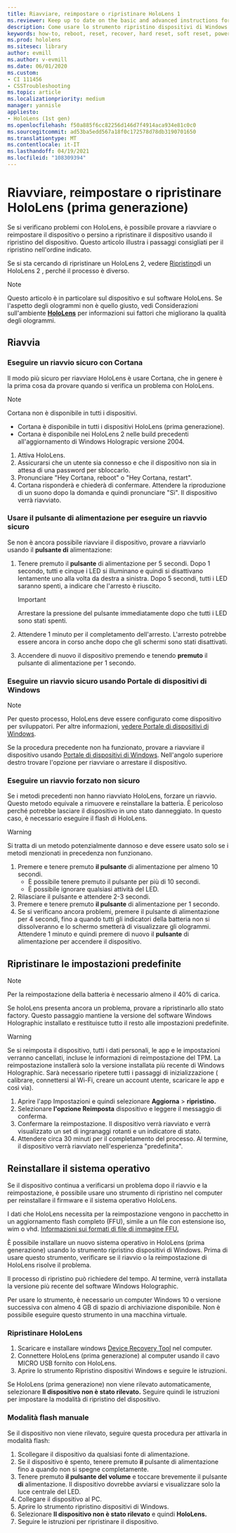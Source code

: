 ```yaml
---
title: Riavviare, reimpostare o ripristinare HoloLens 1
ms.reviewer: Keep up to date on the basic and advanced instructions for rebooting or resetting your HoloLens mixed reality device.
description: Come usare lo strumento ripristino dispositivi di Windows per eseguire il flash di un'immagine in HoloLens di prima generazione.
keywords: how-to, reboot, reset, recover, hard reset, soft reset, power cycle, HoloLens, shut down, wdrt, windows device recovery tool
ms.prod: hololens
ms.sitesec: library
author: evmill
ms.author: v-evmill
ms.date: 06/01/2020
ms.custom:
- CI 111456
- CSSTroubleshooting
ms.topic: article
ms.localizationpriority: medium
manager: yannisle
appliesto:
- HoloLens (1st gen)
ms.openlocfilehash: f50a885f6cc82256d146d7f4914aca934e81c0c0
ms.sourcegitcommit: ad53ba5edd567a18f0c172578d78db3190701650
ms.translationtype: MT
ms.contentlocale: it-IT
ms.lasthandoff: 04/19/2021
ms.locfileid: "108309394"
---
```

# <a name="restart-reset-or-recover-hololens-1st-gen"></a>Riavviare, reimpostare o ripristinare HoloLens (prima generazione)

Se si verificano problemi con HoloLens, è possibile provare a riavviare o reimpostare il dispositivo o persino a ripristinare il dispositivo usando il ripristino del dispositivo. Questo articolo illustra i passaggi consigliati per il ripristino nell'ordine indicato.

Se si sta cercando di ripristinare un HoloLens 2, vedere [Ripristino](https://docs.microsoft.com/hololens/hololens-recovery)di un HoloLens 2 , perché il processo è diverso.

> [!NOTE]
> Questo articolo è in particolare sul dispositivo e sul software HoloLens. Se l'aspetto degli ologrammi non è quello giusto, vedi Considerazioni sull'ambiente **[HoloLens](hololens-environment-considerations.md)** per informazioni sui fattori che migliorano la qualità degli ologrammi.

## <a name="restart"></a>Riavvia

### <a name="do-a-safe-restart-by-using-cortana"></a>Eseguire un riavvio sicuro con Cortana

Il modo più sicuro per riavviare HoloLens è usare Cortana, che in genere è la prima cosa da provare quando si verifica un problema con HoloLens.

> [!NOTE] 
> Cortana non è disponibile in tutti i dispositivi.
> - Cortana è disponibile in tutti i dispositivi HoloLens (prima generazione). 
> - Cortana è disponibile nei HoloLens 2 nelle build precedenti all'aggiornamento di Windows Holograpic versione 2004.

1. Attiva HoloLens.
1. Assicurarsi che un utente sia connesso e che il dispositivo non sia in attesa di una password per sbloccarlo.
2. Pronunciare "Hey Cortana, reboot" o "Hey Cortana, restart".
3. Cortana risponderà e chiederà di confermare. Attendere la riproduzione di un suono dopo la domanda e quindi pronunciare "Sì". Il dispositivo verrà riavviato.

### <a name="use-the-power-button-to-do-a-safe-restart"></a>Usare il pulsante di alimentazione per eseguire un riavvio sicuro

Se non è ancora possibile riavviare il dispositivo, provare a riavviarlo usando il **pulsante di** alimentazione:

1. Tenere premuto il **pulsante** di alimentazione per 5 secondi. Dopo 1 secondo, tutti e cinque i LED si illuminano e quindi si disattivano lentamente uno alla volta da destra a sinistra. Dopo 5 secondi, tutti i LED saranno spenti, a indicare che l'arresto è riuscito.
      
   > [!IMPORTANT]
   > Arrestare la pressione del pulsante immediatamente dopo che tutti i LED sono stati spenti.
1. Attendere 1 minuto per il completamento dell'arresto. L'arresto potrebbe essere ancora in corso anche dopo che gli schermi sono stati disattivati.
2. Accendere di nuovo il dispositivo premendo e tenendo **premuto** il pulsante di alimentazione per 1 secondo.

### <a name="do-a-safe-restart-by-using-windows-device-portal"></a>Eseguire un riavvio sicuro usando Portale di dispositivi di Windows

> [!NOTE]
> Per questo processo, HoloLens deve essere configurato come dispositivo per sviluppatori. Per altre informazioni, [vedere Portale di dispositivi di Windows](https://docs.microsoft.com/windows/mixed-reality/using-the-windows-device-portal).

Se la procedura precedente non ha funzionato, provare a riavviare il dispositivo usando [Portale di dispositivi di Windows](https://docs.microsoft.com/windows/mixed-reality/using-the-windows-device-portal). Nell'angolo superiore destro trovare l'opzione per riavviare o arrestare il dispositivo.

### <a name="do-an-unsafe-forced-restart"></a>Eseguire un riavvio forzato non sicuro

Se i metodi precedenti non hanno riavviato HoloLens, forzare un riavvio. Questo metodo equivale a rimuovere e reinstallare la batteria. È pericoloso perché potrebbe lasciare il dispositivo in uno stato danneggiato. In questo caso, è necessario eseguire il flash di HoloLens.  

> [!WARNING]
> Si tratta di un metodo potenzialmente dannoso e deve essere usato solo se i metodi menzionati in precedenza non funzionano.

1. Premere e tenere premuto **il pulsante** di alimentazione per almeno 10 secondi.
   - È possibile tenere premuto il pulsante per più di 10 secondi.
   - È possibile ignorare qualsiasi attività del LED.
1. Rilasciare il pulsante e attendere 2-3 secondi.
1. Premere e tenere premuto **il pulsante** di alimentazione per 1 secondo.
1. Se si verificano ancora  problemi, premere il pulsante di alimentazione per 4 secondi, fino a quando tutti gli indicatori della batteria non si dissolveranno e lo schermo smetterà di visualizzare gli ologrammi. Attendere 1 minuto e quindi premere di nuovo il **pulsante** di alimentazione per accendere il dispositivo.

## <a name="reset-to-factory-settings"></a>Ripristinare le impostazioni predefinite

> [!NOTE]
> Per la reimpostazione della batteria è necessario almeno il 40% di carica.

Se holoLens presenta ancora un problema, provare a ripristinarlo allo stato factory. Questo passaggio mantiene la versione del software Windows Holographic installato e restituisce tutto il resto alle impostazioni predefinite.

>[!WARNING]
> Se si reimposta il dispositivo, tutti i dati personali, le app e le impostazioni verranno cancellati, incluse le informazioni di reimpostazione del TPM. La reimpostazione installerà solo la versione installata più recente di Windows Holographic. Sarà necessario ripetere tutti i passaggi di inizializzazione ( calibrare, connettersi al Wi-Fi, creare un account utente, scaricare le app e così via).

1. Aprire l'app Impostazioni e quindi selezionare **Aggiorna**  >  **ripristino.**
1. Selezionare **l'opzione Reimposta** dispositivo e leggere il messaggio di conferma.
1. Confermare la reimpostazione. Il dispositivo verrà riavviato e verrà visualizzato un set di ingranaggi rotanti e un indicatore di stato.
1. Attendere circa 30 minuti per il completamento del processo. Al termine, il dispositivo verrà riavviato nell'esperienza "predefinita".

## <a name="reinstall-the-operating-system"></a>Reinstallare il sistema operativo

Se il dispositivo continua a verificarsi un problema dopo il riavvio e la reimpostazione, è possibile usare uno strumento di ripristino nel computer per reinstallare il firmware e il sistema operativo HoloLens.  

I dati che HoloLens necessita per la reimpostazione vengono in pacchetto in un aggiornamento flash completo (FFU), simile a un file con estensione iso, wim o vhd. [Informazioni sui formati di file di immagine FFU.](https://docs.microsoft.com/windows-hardware/manufacture/desktop/wim-vs-ffu-image-file-formats)

È possibile installare un nuovo sistema operativo in HoloLens (prima generazione) usando lo strumento ripristino dispositivi di Windows. Prima di usare questo strumento, verificare se il riavvio o la reimpostazione di HoloLens risolve il problema.

Il processo di ripristino può richiedere del tempo. Al termine, verrà installata la versione più recente del software Windows Holographic.

Per usare lo strumento, è necessario un computer Windows 10 o versione successiva con almeno 4 GB di spazio di archiviazione disponibile. Non è possibile eseguire questo strumento in una macchina virtuale.

### <a name="recover-your-hololens"></a>Ripristinare HoloLens

1. Scaricare e installare windows [Device Recovery Tool](https://support.microsoft.com/help/12379/windows-10-mobile-device-recovery-tool-faq) nel computer.
1. Connettere HoloLens (prima generazione) al computer usando il cavo MICRO USB fornito con HoloLens.
1. Aprire lo strumento Ripristino dispositivi Windows e seguire le istruzioni.

Se HoloLens (prima generazione) non viene rilevato automaticamente, selezionare **Il dispositivo non è stato rilevato.** Seguire quindi le istruzioni per impostare la modalità di ripristino del dispositivo.

### <a name="manual-flashing-mode"></a>Modalità flash manuale

Se il dispositivo non viene rilevato, seguire questa procedura per attivarla in modalità flash:

1. Scollegare il dispositivo da qualsiasi fonte di alimentazione.
1. Se il dispositivo è spento, tenere premuto **il** pulsante di alimentazione fino a quando non si spegne completamente.
2. Tenere premuto **il pulsante del volume** e toccare brevemente il pulsante **di** alimentazione. Il dispositivo dovrebbe avviarsi e visualizzare solo la luce centrale del LED.
3. Collegare il dispositivo al PC.
4. Aprire lo strumento ripristino dispositivi di Windows.
5. Selezionare **Il dispositivo non è stato rilevato** e quindi **HoloLens.** 
6. Seguire le istruzioni per ripristinare il dispositivo.
